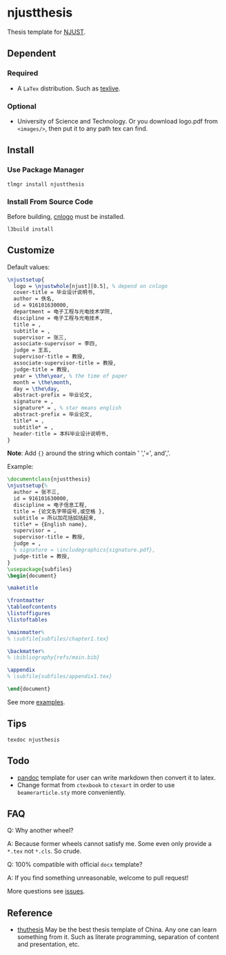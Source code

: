 # njustthesis

Thesis template for [NJUST](https://njust.edu.cn).

## Dependent

### Required

- A `LaTex` distribution. Such as
  [texlive](https://github.com/TeX-Live/texlive-source).

### Optional

- University of Science and Technology. Or you download logo.pdf from
  `<images/>`, then put it to any path tex can find.

## Install

### Use Package Manager

```shell
tlmgr install njustthesis
```

### Install From Source Code

Before building, [cnlogo](https://github.com/yuxtech/cnlogo/) must be installed.

```shell
l3build install
```

## Customize

Default values:

```latex
\njustsetup{
  logo = \njustwhole[njust][0.5], % depend on cnlogo
  cover-title = 毕业设计说明书,
  author = 佚名,
  id = 916101630000,
  department = 电子工程与光电技术学院,
  discipline = 电子工程与光电技术,
  title = ,
  subtitle = ,
  supervisor = 张三,
  associate-supervisor = 李四,
  judge = 王五,
  supervisor-title = 教授,
  associate-supervisor-title = 教授,
  judge-title = 教授,
  year = \the\year, % the time of paper
  month = \the\month,
  day = \the\day,
  abstract-prefix = 毕业论文,
  signature = ,
  signature* = , % star means english
  abstract-prefix = 毕业论文,
  title* = ,
  subtitle* = ,
  header-title = 本科毕业设计说明书,
}
```

**Note**: Add `{}` around the string which contain ' ','=', and','.

Example:

```latex
\documentclass{njustthesis}
\njustsetup{%
  author = 张不三,
  id = 916101630000,
  discipline = 电子信息工程,
  title = {论文名字带逗号,或空格 },
  subtitle = 所以加花括弧括起来,
  title* = {English name},
  supervisor = ,
  supervisor-title = 教授,
  judge = ,
  % signature = \includegraphics{signature.pdf},
  judge-title = 教授,
}
\usepackage{subfiles}
\begin{document}

\maketitle

\frontmatter
\tableofcontents
\listoffigures
\listoftables

\mainmatter%
% \subfile{subfiles/chapter1.tex}

\backmatter%
% \bibliography{refs/main.bib}

\appendix
% \subfile{subfiles/appendix1.tex}

\end{document}
```

See more [examples](https://github.com/Freed-Wu?tab=repositories&q=njust&language=tex).

## Tips

```shell
texdoc njusthesis
```

## Todo

- [pandoc](https://github.com/jgm/pandoc) template for user can
  write markdown then convert it to latex.
- Change format from `ctexbook` to `ctexart` in order to use
  `beamerarticle.sty` more conveniently.

## FAQ

Q: Why another wheel?

A: Because former wheels cannot satisfy me. Some even only provide a
`*.tex` not `*.cls`. So crude.

Q: 100% compatible with official `docx` template?

A: If you find something unreasonable, welcome to pull request!

More questions see [issues](https://github.com/Freed-Wu/njustthesis/issues).

## Reference

- [thuthesis](https://github.com/tuna/thuthesis) May be the best thesis
  template of China. Any one can learn something from it. Such as
  literate programming, separation of content and presentation, etc.
